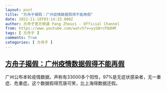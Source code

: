 ```yaml
---
layout: post
title: "方舟子揭假：广州疫情数据假得不能再假"
date: 2022-11-18T03:14:33.000Z
author: 方舟子官方频道 Fang Zhouzi - Official Channel
from: https://www.youtube.com/watch?v=yySBrcPQdHM
tags: [ 方舟子 ]
comments: True
categories: [ 方舟子 ]
---
```

<!--1668741273000-->
[方舟子揭假：广州疫情数据假得不能再假](https://www.youtube.com/watch?v=yySBrcPQdHM)
------

<div>
广州公布本轮疫情数据，声称有33000多个阳性，97%是无症状感染者，无一重症、危重症。这个数据假得荒唐可笑，比上海得数据还假。
</div>

